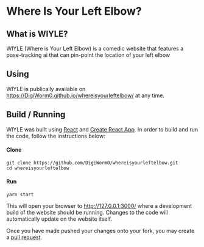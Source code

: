 # Where Is Your Left Elbow?

## What is WIYLE?
WIYLE (Where is Your Left Elbow) is a comedic website that features a pose-tracking ai that can pin-point the location of your left elbow

## Using
WIYLE is publically available on https://DigiWorm0.github.io/whereisyourleftelbow/ at any time.

## Build / Running
WIYLE was built using [React](https://reactjs.org/) and [Create React App](https://create-react-app.dev/). In order to build and run the code, follow the instructions below:

#### Clone
```
git clone https://github.com/DigiWorm0/whereisyourleftelbow.git
cd whereisyourleftelbow
```

#### Run
```
yarn start
```
This will open your browser to http://127.0.0.1:3000/ where a development build of the website should be running. Changes to the code will automatically update on the website itself.

Once you have made pushed your changes onto your fork, you may create a [pull request](https://github.com/DigiWorm0/whereisyourleftelbow/pulls).